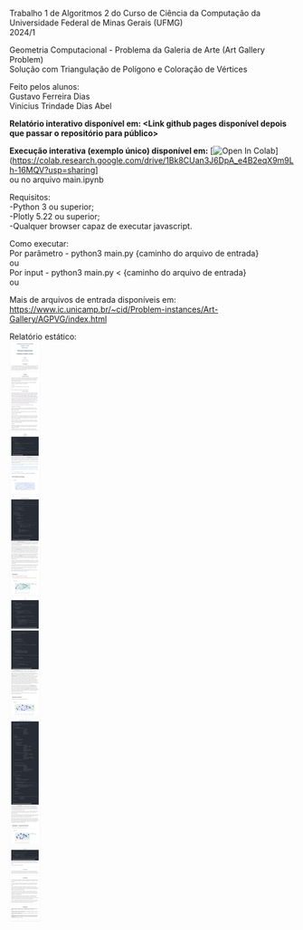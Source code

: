 Trabalho 1 de Algoritmos 2 do Curso de Ciência da Computação da Universidade Federal de Minas Gerais (UFMG)</br>
2024/1</br>

Geometria Computacional - Problema da Galeria de Arte (Art Gallery Problem)</br>
Solução com Triangulação de Polígono e Coloração de Vértices</br>

Feito pelos alunos: </br>
Gustavo Ferreira Dias </br>
Vinicius Trindade Dias Abel </br>

<b>Relatório interativo disponível em: <Link github pages disponível depois que passar o repositório para público> </b></br>

<b>Execução interativa (exemplo único) disponível em:</b> [![Open In Colab](https://colab.research.google.com/assets/colab-badge.svg)](https://colab.research.google.com/drive/1Bk8CUan3J6DpA_e4B2eqX9m9Lh-16MQV?usp=sharing]</br>
ou no arquivo main.ipynb</br>

Requisitos: </br>
-Python 3 ou superior; </br>
-Plotly 5.22 ou superior; </br>
-Qualquer browser capaz de executar javascript. </br>

Como executar: </br>
Por parâmetro - python3 main.py {caminho do arquivo de entrada} </br>
ou </br>
Por input - python3 main.py < {caminho do arquivo de entrada} </br>
ou </b>

Mais de arquivos de entrada disponíveis em: </br>
https://www.ic.unicamp.br/~cid/Problem-instances/Art-Gallery/AGPVG/index.html </br>


Relatório estático:<br>
![alt text](https://github.com/Gustavof1/Alg2-Tp1/blob/main/Documentação-Disponível_no_Pages.png?raw=true)
